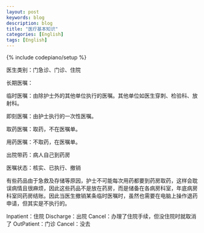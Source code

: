 ```yaml
---
layout: post
keywords: blog
description: blog
title: "医疗基本知识"
categories: [English]
tags: [English]
---
```

{% include codepiano/setup %}

医生类别：门急诊、门诊、住院

长期医嘱：

临时医嘱：由除护士外的其他单位执行的医嘱。其他单位如医生穿刺、检验科、放射科。

即刻医嘱：由护士执行的一次性医嘱。

取药医嘱：取药，不在医嘱单。

用药医嘱：不取药，在医嘱单。

出院带药：病人自己到药房

医嘱状态：核实、已执行、撤销

<!--more-->

有些药品由于急救及存储等原因，护士不可能每次用药都要到药房取药，这样会耽误病情且很麻烦，因此这些药品不是放在药房，而是储备在各病房科室，年底病房科室同药房结账。因此当医生撤销某条临时医嘱时，虽然也需要在电脑上操作退药申请，但其实是不执行的。

Inpatient：住院
Discharge：出院
Cancel：办理了住院手续，但没住院时就取消了
OutPatient：门诊
Cancel：没去